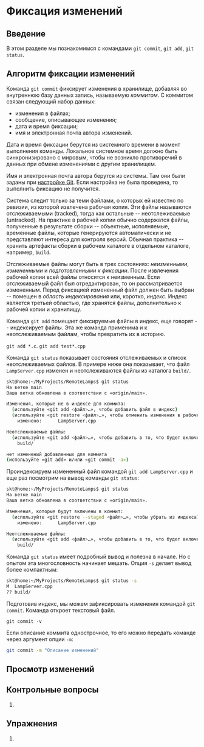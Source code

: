 # Фиксация изменений


## Введение

В этом разделе мы познакомимся с командами `git commit`, `git add`, `git status`.


## Алгоритм фиксации изменений

Команда `git commit` фиксирует изменения в хранилище, добавляя во внутреннюю базу данных запись, называемую *коммитом*.
С коммитом связан следующий набор данных:
* изменения в файлах;
* сообщение, описывающее изменения;
* дата и время фиксации;
* имя и электронная почта автора изменений.

Дата и время фиксации берутся из системного времени в момент выполнения команды.
Локальное системное время должно быть синхронизировано с мировым, чтобы не возникло противоречий в данных при обмене изменениями с другим хранилищем.

Имя и электронная почта автора берутся из системы.
Там они были заданы при [настройке Git](config.md).
Если настройка не была проведена, то выполнить фиксацию не получится.

<!-- Отслеживаемые и неотслеживаемые файлы -->
Система следит только за теми файлами, о которых ей известно по ревизии, из которой извлечена рабочая копия.
Эти файлы называются отслеживаемыми (tracked), тогда как остальные -- неотслеживаемые (untracked).
На практике в рабочей копии обычно содержатся файлы, полученные в результате сборки -- объектные, исполняемые, временные файлы, которые генерируются автоматически и не представляют интереса для контроля версий.
Обычная практика -- хранить артефакты сборки в рабочем каталоге в отдельном каталоге, например, `build`.

<!-- Измененный, индексированный и зафиксированный файлы -->
Отслеживаемые файлы могут быть в трех состояниях: *неизменными*, *измененными* и *подготовленными к фиксации*.
После извлечения рабочей копии всей файлы относятся к неизменным.
Если отслеживаемый файл был отредактирован, то он рассматривается измененным.
Перед фиксацией измененный файл должен быть выбран -- помещен в *область индексирования* или, коротко, *индекс*.
Индекс является третьей областью, где хранятся файлы, дополнительно к рабочей копии и хранилищу.

<!-- Работа с индексом -->
Команда `git add` помещает фиксируемые файлы в индекс, еще говорят -- индексирует файлы.
Эта же команда применима и к неотслеживаемым файлам, чтобы превратить их в историю.

<!-- `git add` и шаблоны в аргументах -->
`git add *.c`.
`git add test*.cpp`

<!-- `git status` или информация о состоянии файлов -->
Команда `git status` показывает состояния отслеживаемых и список неотслеживаемых файлов.
В примере ниже она показывает, что файл `LampServer.cpp` изменен и неотслеживаются файлы из каталога `build/`.

``` bash
skt@home:~/MyProjects/RemoteLamps$ git status
На ветке main
Ваша ветка обновлена в соответствии с «origin/main».

Изменения, которые не в индексе для коммита:
  (используйте «git add <файл>…», чтобы добавить файл в индекс)
  (используйте «git restore <файл>…», чтобы отменить изменения в рабочем каталоге)
	изменено:      LampServer.cpp

Неотслеживаемые файлы:
  (используйте «git add <файл>…», чтобы добавить в то, что будет включено в коммит)
	build/

нет изменений добавленных для коммита
(используйте «git add» и/или «git commit -a»)
```

Проиндексируем измененный файл командой `git add LampServer.cpp` и еще раз посмотрим на вывод команды `git status`:

``` bash
skt@home:~/MyProjects/RemoteLamps$ git status
На ветке main
Ваша ветка обновлена в соответствии с «origin/main».

Изменения, которые будут включены в коммит:
  (используйте «git restore --staged <файл>…», чтобы убрать из индекса)
	изменено:      LampServer.cpp

Неотслеживаемые файлы:
  (используйте «git add <файл>…», чтобы добавить в то, что будет включено в коммит)
	build/
```

Команда `git status` имеет подробный вывод и полезна в начале.
Но с опытом эта многословность начинает мешать.
Опция `-s` делает вывод более компактным:

```bash
skt@home:~/MyProjects/RemoteLamps$ git status -s
M  LampServer.cpp
?? build/
```

<!-- Фиксация изменений в Git -->
Подготовив индекс, мы можем зафиксировать изменения командой `git commit`.
Команда откроет текстовый файл.

`git commit -v`

Если описание коммита однострочное, то его можно передать команде через аргумент опции `-m`:
``` bash
git commit -m "Описание изменений"
```


## Просмотр изменений


## Контрольные вопросы

1.


## Упражнения

1.

